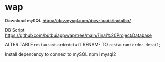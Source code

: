 # wap
Download mySQL
https://dev.mysql.com/downloads/installer/

DB Script
https://github.com/butbuiapp/wap/tree/main/Final%20Project/Database

ALTER TABLE `restaurant`.`orderdetail` 
RENAME TO  `restaurant`.`order_detail`;


Install dependency to connect to mySQL
npm i mysql2

